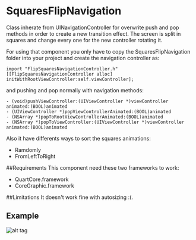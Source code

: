 SquaresFlipNavigation
=====================

Class inherate from UINavigationController for overwrite push and pop methods in order to create a new transition effect. The screen is split in squares and change every one for the new controller rotating it.

For using that component you only have to copy the SquaresFlipNavigation folder into your project and create the navigation controller as:

    import "FlipSquaresNavigationController.h"
    [[FlipSquaresNavigationController alloc] initWithRootViewController:self.viewController];
  
and pushing and pop normally with navigation methods:

    - (void)pushViewController:(UIViewController *)viewController animated:(BOOL)animated
    - (UIViewController *)popViewControllerAnimated:(BOOL)animated
    - (NSArray *)popToRootViewControllerAnimated:(BOOL)animated
    - (NSArray *)popToViewController:(UIViewController *)viewController animated:(BOOL)animated
  
Also it have differents ways to sort the squares animations:
- Ramdomly
- FromLeftToRight

##Requirements
This component need these two frameworks to work:
- QuartCore.framework 
- CoreGraphic.framework

##Limitations
It doesn't work fine with autosizing :(.

## Example

![alt tag](https://raw.github.com/andresbrun/SquaresFlipNavigation/origin/example_images/example.gif)

